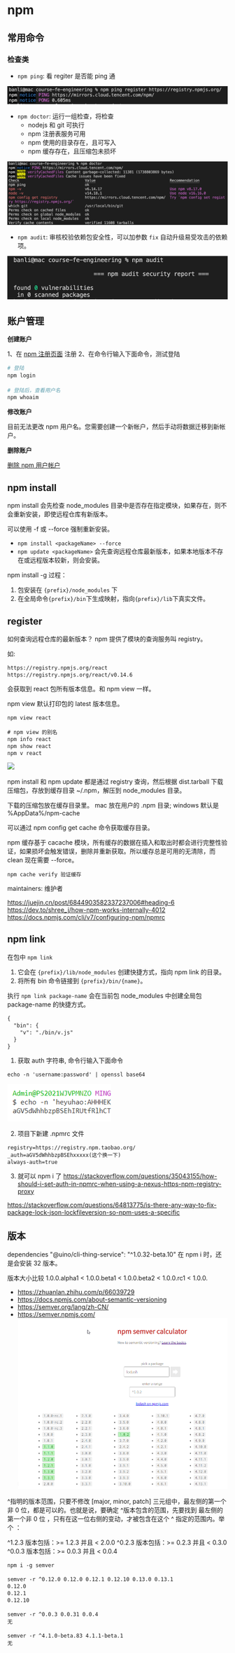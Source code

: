 # npm

## 常用命令

### 检查类

- `npm ping`: 看 regiter 是否能 ping 通

![](imgs/2022-08-14-23-57-07.png)

- `npm doctor`: 运行一组检查，将检查
  - nodejs 和 git 可执行
  - npm 注册表服务可用
  - npm 使用的目录存在，且可写入
  - npm 缓存存在，且压缩包未损坏

![](imgs/2022-08-14-23-59-09.png)

- `npm audit`: 审核校验依赖包安全性，可以加参数  `fix` 自动升级易受攻击的依赖项。

![](imgs/2022-08-15-00-03-57.png)

## 账户管理

**创建账户**

1、在 [npm 注册页面](https://www.npmjs.com/signup) 注册
2、在命令行输入下面命令，测试登陆

```sh
# 登陆
npm login

# 登陆后，查看用户名
npm whoaim
```

**修改账户**

目前无法更改 npm 用户名。您需要创建一个新帐户，然后手动将数据迁移到新帐户。

**删除账户**

[删除 npm 用户帐户](https://docs.npmjs.com/deleting-your-npm-user-account)



## npm install

npm install 会先检查 node_modules 目录中是否存在指定模块，如果存在，则不会重新安装，即使远程仓库有新版本。

可以使用 -f 或 --force 强制重新安装。

- `npm install <packageName> --force`
- `npm update <packageName>` 会先查询远程仓库最新版本，如果本地版本不存在或远程版本较新，则会安装。

npm install -g 过程：

1. 包安装在 `{prefix}/node_modules` 下
2. 在全局命令`{prefix}/bin`下生成映射，指向`{prefix}/lib`下真实文件。

## register

如何查询远程仓库的最新版本？ npm 提供了模块的查询服务叫 registry。

如:

```
https://registry.npmjs.org/react
https://registry.npmjs.org/react/v0.14.6
```

会获取到 react 包所有版本信息。和 npm view 一样。

npm view 默认打印包的 latest 版本信息。

```
npm view react

# npm view 的别名
npm info react
npm show react
npm v react
```

![](./imgs/2021-06-16-22-32-19.png)

npm install 和 npm update 都是通过 registry 查询，然后根据 dist.tarball 下载压缩包，存放到缓存目录 ~/.npm，解压到 node_modules 目录。

下载的压缩包放在缓存目录里。 mac 放在用户的 .npm 目录; windows 默认是 %AppData%/npm-cache

可以通过 npm config get cache 命令获取缓存目录。

npm 缓存基于 cacache 模块，所有缓存的数据在插入和取出时都会进行完整性验证，如果损坏会触发错误，删除并重新获取。所以缓存总是可用的无清除，而 clean 现在需要 --force。

```
npm cache verify 验证缓存
```

maintainers: 维护者

https://juejin.cn/post/6844903582337237006#heading-6
https://dev.to/shree_j/how-npm-works-internally-4012
https://docs.npmjs.com/cli/v7/configuring-npm/npmrc

## npm link

在包中 `npm link`

1. 它会在 `{prefix}/lib/node_modules` 创建快捷方式，指向 npm link 的目录。
2. 将所有 bin 命令链接到 `{prefix}/bin/{name}`。

执行 `npm link package-name` 会在当前包 node_modules 中创建全局包 package-name 的快捷方式。

```
{
  "bin": {
    "v": "./bin/v.js"
  }
}
```

1. 获取 auth 字符串, 命令行输入下面命令

```
echo -n 'username:password' | openssl base64
```

![](./imgs/2022-04-15-15-55-11.png)

2. 项目下新建 .npmrc 文件

```
registry=https://registry.npm.taobao.org/
_auth=aGV5dWhhbzpBSEhxxxxx(这个换一下)
always-auth=true
```

3. 就可以 npm i 了
   https://stackoverflow.com/questions/35043155/how-should-i-set-auth-in-npmrc-when-using-a-nexus-https-npm-registry-proxy

https://stackoverflow.com/questions/64813775/is-there-any-way-to-fix-package-lock-json-lockfileversion-so-npm-uses-a-specific

## 版本

dependencies "@uino/cli-thing-service": "^1.0.32-beta.10" 在 npm i 时，还是会安装 32 版本。

版本大小比较 1.0.0.alpha1 < 1.0.0.beta1 < 1.0.0.beta2 < 1.0.0.rc1 < 1.0.0.

- https://zhuanlan.zhihu.com/p/66039729
- https://docs.npmjs.com/about-semantic-versioning
- https://semver.org/lang/zh-CN/
- https://semver.npmjs.com/
  ![](imgs/2022-03-16-13-52-27.png)

^指明的版本范围，只要不修改 [major, minor, patch] 三元组中，最左侧的第一个非 0 位，都是可以的。也就是说，要确定 ^版本包含的范围，先要找到 最左侧的第一个非 0 位 ，只有在这一位右侧的变动，才被包含在这个 ^ 指定的范围内。举个 ：

^1.2.3 版本包括：>= 1.2.3 并且 < 2.0.0
^0.2.3 版本包括：>= 0.2.3 并且 < 0.3.0
^0.0.3 版本包括：>= 0.0.3 并且 < 0.0.4

```
npm i -g semver

semver -r ^0.12.0 0.12.0 0.12.1 0.12.10 0.13.0 0.13.1
0.12.0
0.12.1
0.12.10

semver -r ^0.0.3 0.0.31 0.0.4
无

semver -r ^4.1.0-beta.83 4.1.1-beta.1
无
```
